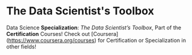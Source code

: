 # The Data Scientist's Toolbox
Data Science **Specialization**: *The Data Scientist’s Toolbox*, Part of the **Certification** Courses!
Check out [Coursera] (https://www.coursera.org/courses) for Certification or Specialization in other fields!
